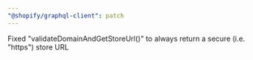 ```yaml
---
"@shopify/graphql-client": patch
---
```


Fixed "validateDomainAndGetStoreUrl()" to always return a secure (i.e. "https") store URL
